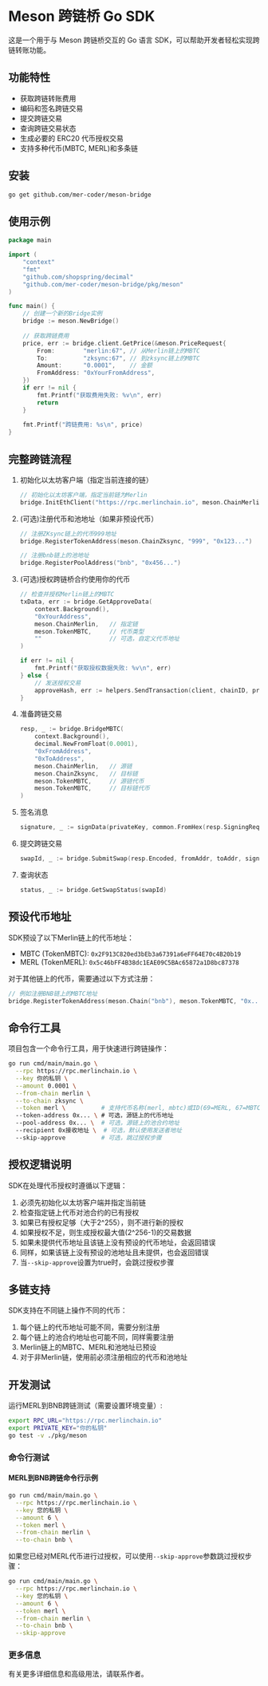 # Meson 跨链桥 Go SDK

这是一个用于与 Meson 跨链桥交互的 Go 语言 SDK，可以帮助开发者轻松实现跨链转账功能。

## 功能特性

- 获取跨链转账费用
- 编码和签名跨链交易
- 提交跨链交易
- 查询跨链交易状态
- 生成必要的 ERC20 代币授权交易
- 支持多种代币(MBTC, MERL)和多条链

## 安装

```bash
go get github.com/mer-coder/meson-bridge
```

## 使用示例

```go
package main

import (
    "context"
    "fmt"
    "github.com/shopspring/decimal"
    "github.com/mer-coder/meson-bridge/pkg/meson"
)

func main() {
    // 创建一个新的Bridge实例
    bridge := meson.NewBridge()
    
    // 获取跨链费用
    price, err := bridge.client.GetPrice(&meson.PriceRequest{
        From:        "merlin:67", // 从Merlin链上的MBTC
        To:          "zksync:67", // 到zksync链上的MBTC
        Amount:      "0.0001",    // 金额
        FromAddress: "0xYourFromAddress", 
    })
    if err != nil {
        fmt.Printf("获取费用失败: %v\n", err)
        return
    }
    
    fmt.Printf("跨链费用: %s\n", price)
}
```

## 完整跨链流程

1. 初始化以太坊客户端（指定当前连接的链）
   ```go
   // 初始化以太坊客户端，指定当前链为Merlin
   bridge.InitEthClient("https://rpc.merlinchain.io", meson.ChainMerlin)
   ```

2. (可选)注册代币和池地址（如果非预设代币）
   ```go
   // 注册ZKsync链上的代币999地址
   bridge.RegisterTokenAddress(meson.ChainZksync, "999", "0x123...")
   
   // 注册bnb链上的池地址
   bridge.RegisterPoolAddress("bnb", "0x456...")
   ```

3. (可选)授权跨链桥合约使用你的代币
   ```go
   // 检查并授权Merlin链上的MBTC
   txData, err := bridge.GetApproveData(
       context.Background(),
       "0xYourAddress",
       meson.ChainMerlin,   // 指定链
       meson.TokenMBTC,     // 代币类型
       ""                   // 可选，自定义代币地址
   )
   
   if err != nil {
       fmt.Printf("获取授权数据失败: %v\n", err)
   } else {
       // 发送授权交易
       approveHash, err := helpers.SendTransaction(client, chainID, privateKey, txData)
   }
   ```

4. 准备跨链交易
   ```go
   resp, _ := bridge.BridgeMBTC(
       context.Background(),
       decimal.NewFromFloat(0.0001),
       "0xFromAddress",
       "0xToAddress",
       meson.ChainMerlin,   // 源链
       meson.ChainZksync,   // 目标链
       meson.TokenMBTC,     // 源链代币
       meson.TokenMBTC,     // 目标链代币
   )
   ```

5. 签名消息
   ```go
   signature, _ := signData(privateKey, common.FromHex(resp.SigningRequest.Hash))
   ```

6. 提交跨链交易
   ```go
   swapId, _ := bridge.SubmitSwap(resp.Encoded, fromAddr, toAddr, signature)
   ```

7. 查询状态
   ```go
   status, _ := bridge.GetSwapStatus(swapId)
   ```

## 预设代币地址

SDK预设了以下Merlin链上的代币地址：

- MBTC (TokenMBTC): `0x2F913C820ed3bEb3a67391a6eFF64E70c4B20b19`
- MERL (TokenMERL): `0x5c46bFF4B38dc1EAE09C5BAc65872a1D8bc87378`

对于其他链上的代币，需要通过以下方式注册：

```go
// 例如注册BNB链上的MBTC地址
bridge.RegisterTokenAddress(meson.Chain("bnb"), meson.TokenMBTC, "0x...")
```

## 命令行工具

项目包含一个命令行工具，用于快速进行跨链操作：

```bash
go run cmd/main/main.go \
  --rpc https://rpc.merlinchain.io \
  --key 你的私钥 \
  --amount 0.0001 \
  --from-chain merlin \
  --to-chain zksync \
  --token merl \          # 支持代币名称(merl, mbtc)或ID(69=MERL, 67=MBTC)
  --token-address 0x... \ # 可选，源链上的代币地址
  --pool-address 0x... \  # 可选，源链上的池合约地址
  --recipient 0x接收地址 \  # 可选，默认使用发送者地址
  --skip-approve          # 可选，跳过授权步骤
```

## 授权逻辑说明

SDK在处理代币授权时遵循以下逻辑：

1. 必须先初始化以太坊客户端并指定当前链
2. 检查指定链上代币对池合约的已有授权
3. 如果已有授权足够（大于2^255），则不进行新的授权
4. 如果授权不足，则生成授权最大值(2^256-1)的交易数据
5. 如果未提供代币地址且该链上没有预设的代币地址，会返回错误
6. 同样，如果该链上没有预设的池地址且未提供，也会返回错误
7. 当`--skip-approve`设置为true时，会跳过授权步骤

## 多链支持

SDK支持在不同链上操作不同的代币：

1. 每个链上的代币地址可能不同，需要分别注册
2. 每个链上的池合约地址也可能不同，同样需要注册
3. Merlin链上的MBTC、MERL和池地址已预设
4. 对于非Merlin链，使用前必须注册相应的代币和池地址

## 开发测试

运行MERL到BNB跨链测试（需要设置环境变量）:

```bash
export RPC_URL="https://rpc.merlinchain.io"
export PRIVATE_KEY="你的私钥"
go test -v ./pkg/meson
```

### 命令行测试

#### MERL到BNB跨链命令行示例

```bash
go run cmd/main/main.go \
  --rpc https://rpc.merlinchain.io \
  --key 您的私钥 \
  --amount 6 \
  --token merl \
  --from-chain merlin \
  --to-chain bnb \
```

如果您已经对MERL代币进行过授权，可以使用`--skip-approve`参数跳过授权步骤：

```bash
go run cmd/main/main.go \
  --rpc https://rpc.merlinchain.io \
  --key 您的私钥 \
  --amount 6 \
  --token merl \
  --from-chain merlin \
  --to-chain bnb \
  --skip-approve
```

### 更多信息

有关更多详细信息和高级用法，请联系作者。 